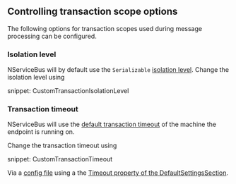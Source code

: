## Controlling transaction scope options

The following options for transaction scopes used during message processing can be configured.


### Isolation level

NServiceBus will by default use the `Serializable` [isolation level](https://msdn.microsoft.com/en-us/library/system.transactions.isolationlevel). Change the isolation level using

snippet: CustomTransactionIsolationLevel


### Transaction timeout

NServiceBus will use the [default transaction timeout](https://msdn.microsoft.com/en-us/library/system.transactions.transactionmanager.defaulttimeout) of the machine the endpoint is running on.

Change the transaction timeout using

snippet: CustomTransactionTimeout

Via a [config file](https://msdn.microsoft.com/en-us/library/1xtk877y.aspx) using a the [Timeout property of the DefaultSettingsSection](https://msdn.microsoft.com/en-us/library/system.transactions.configuration.defaultsettingssection.timeout.aspx).
